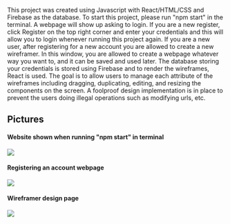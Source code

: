 This project was created using Javascript with React/HTML/CSS and Firebase as the database. To start this project, please run "npm start" in the terminal. A webpage will show up asking to login. If you are a new register, click Register on the top right corner and enter your credentials and this will allow you to login whenever running this project again. If you are a new user, after registering for a new account you are allowed to create a new wireframer. In this window, you are allowed to create a webpage whatever way you want to, and it can be saved and used later. The database storing your credentials is stored using Firebase and to render the wireframes, React is used. The goal is to allow users to manage each attribute of the wireframes including dragging, duplicating, editing, and resizing the components on the screen. A foolproof design implementation is in place to prevent the users doing illegal operations such as modifying urls, etc.

<h2> Pictures </h2> 
<h4> Website shown when running "npm start" in terminal </h4>
<img src = "https://user-images.githubusercontent.com/56744953/95165413-ec30f200-0779-11eb-9dd4-f45ae73b5240.png"></img>

<h4> Registering an account webpage </h4>
<img src = "https://user-images.githubusercontent.com/56744953/95165549-35814180-077a-11eb-9e5e-40c1dbb5fa4e.png>

<h4> After registering an account, main menu page for accounts </h4>
<img src = "https://user-images.githubusercontent.com/56744953/95165709-8abd5300-077a-11eb-828d-8930ffcbe245.png"></img>

<h4> Wireframer design page </h4>
<img src = "https://user-images.githubusercontent.com/56744953/95165777-b04a5c80-077a-11eb-83e6-ea0195b8f08c.png"></img>
